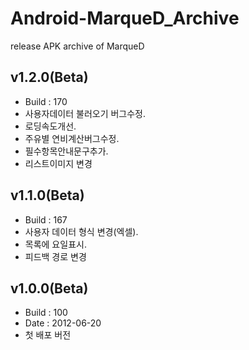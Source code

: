# Android-MarqueD_Archive
release APK archive of MarqueD

## v1.2.0(Beta)
* Build : 170
* 사용자데이터 불러오기 버그수정.
* 로딩속도개선.
* 주유별 연비계산버그수정.
* 필수항목안내문구추가.
* 리스트이미지 변경

## v1.1.0(Beta)
* Build : 167
* 사용자 데이터 형식 변경(엑셀).
* 목록에 요일표시.
* 피드백 경로 변경

## v1.0.0(Beta)
* Build : 100
* Date : 2012-06-20
* 첫 배포 버전
